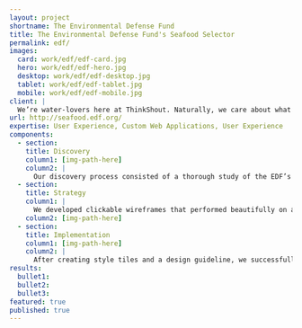 ```yaml
---
layout: project
shortname: The Environmental Defense Fund
title: The Environmental Defense Fund's Seafood Selector
permalink: edf/
images:
  card: work/edf/edf-card.jpg
  hero: work/edf/edf-hero.jpg
  desktop: work/edf/edf-desktop.jpg
  tablet: work/edf/edf-tablet.jpg
  mobile: work/edf/edf-mobile.jpg
client: |
  We’re water-lovers here at ThinkShout. Naturally, we care about what lives in it as well. So when we met with the Environmental Defense Fund (EDF) to talk about seafood preservation, we were all ears. Through science and economics, they advocate for seafood preservation and conscientious consumption, and EDF wanted to reach seafood consumers whether they were at home or the market.  We worked with their internal development team to set about redesigning the user experience for the Seafood Selector, a long-standing consumer advocacy tool.  
url: http://seafood.edf.org/
expertise: User Experience, Custom Web Applications, User Experience
components:
  - section:
    title: Discovery
    column1: [img-path-here]
    column2: |
      Our discovery process consisted of a thorough study of the EDF’s target audiences and the creation of a performance benchmark based on existing analytics.  We also reached out to stakeholders to get a better sense of what visual impact they wanted to make with this tool.
  - section:
    title: Strategy
    column1: |
      We developed clickable wireframes that performed beautifully on a variety of mobile devices. Our mobile-first approach ensured that users could easily use the tool no matter how they chose to browse, thus giving the EDF’s primary audience a viable tool to use in the supermarket.  
    column2: [img-path-here]
  - section:
    title: Implementation
    column1: [img-path-here]
    column2: |
      After creating style tiles and a design guideline, we successfully handed it off to the internal development team and helped reintroduce the Seafood Selector to the world. The result was a highly interactive, easy-to-use chart that informed consumers about the economic impact of their seafood choice as well as the contaminants often found in those fish.  
results:
  bullet1: 
  bullet2: 
  bullet3: 
featured: true
published: true
---
```



